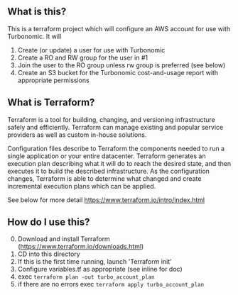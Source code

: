 
What is this?
-------------
This is a terraform project which will configure an AWS account for use with Turbonomic. It will
1) Create (or update) a user for use with Turbonomic
2) Create a RO and RW group for the user in #1
3) Join the user to the RO group unless rw group is preferred (see below)
4) Create an S3 bucket for the Turbonomic cost-and-usage report with appropriate permissions

What is Terraform?
------------------
Terraform is a tool for building, changing, and versioning infrastructure safely and efficiently. Terraform can manage existing and popular service providers as well as custom in-house solutions.

Configuration files describe to Terraform the components needed to run a single application or your entire datacenter. Terraform generates an execution plan describing what it will do to reach the desired state, and then executes it to build the described infrastructure. As the configuration changes, Terraform is able to determine what changed and create incremental execution plans which can be applied.

See below for more detail
https://www.terraform.io/intro/index.html

How do I use this? 
------------------
0) Download and install Terraform (https://www.terraform.io/downloads.html)
1) CD into this directory
2) If this is the first time running, launch 'Terraform init'
3) Configure variables.tf as appropriate (see inline for doc)
4) exec `terraform plan -out turbo_account_plan`
5) if there are no errors exec `terraform apply turbo_account_plan`
